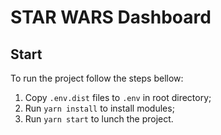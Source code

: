 # STAR WARS Dashboard 

## Start

To run the project follow the steps bellow: 

1. Copy `.env.dist` files to `.env` in root directory;
2. Run `yarn install` to install modules;
3. Run `yarn start` to lunch the project.
